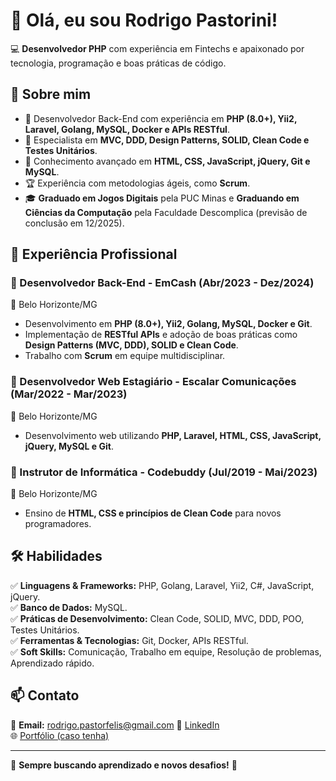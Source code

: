 # 👋 Olá, eu sou Rodrigo Pastorini!

💻 **Desenvolvedor PHP** com experiência em Fintechs e apaixonado por tecnologia, programação e boas práticas de código.

## 🚀 Sobre mim

- 🔹 Desenvolvedor Back-End com experiência em **PHP (8.0+), Yii2, Laravel, Golang, MySQL, Docker e APIs RESTful**.
- 🎯 Especialista em **MVC, DDD, Design Patterns, SOLID, Clean Code e Testes Unitários**.
- 📌 Conhecimento avançado em **HTML, CSS, JavaScript, jQuery, Git e MySQL**.
- 🏆 Experiência com metodologias ágeis, como **Scrum**.
- 🎓 **Graduado em Jogos Digitais** pela PUC Minas e **Graduando em Ciências da Computação** pela Faculdade Descomplica (previsão de conclusão em 12/2025).

## 💼 Experiência Profissional

### 🔹 Desenvolvedor Back-End - **EmCash** (Abr/2023 - Dez/2024)  
📍 Belo Horizonte/MG  
- Desenvolvimento em **PHP (8.0+), Yii2, Golang, MySQL, Docker e Git**.
- Implementação de **RESTful APIs** e adoção de boas práticas como **Design Patterns (MVC, DDD), SOLID e Clean Code**.
- Trabalho com **Scrum** em equipe multidisciplinar.

### 🔹 Desenvolvedor Web Estagiário - **Escalar Comunicações** (Mar/2022 - Mar/2023)  
📍 Belo Horizonte/MG  
- Desenvolvimento web utilizando **PHP, Laravel, HTML, CSS, JavaScript, jQuery, MySQL e Git**.

### 🔹 Instrutor de Informática - **Codebuddy** (Jul/2019 - Mai/2023)  
📍 Belo Horizonte/MG  
- Ensino de **HTML, CSS e princípios de Clean Code** para novos programadores.

## 🛠️ Habilidades

✅ **Linguagens & Frameworks:** PHP, Golang, Laravel, Yii2, C#, JavaScript, jQuery.  
✅ **Banco de Dados:** MySQL.  
✅ **Práticas de Desenvolvimento:** Clean Code, SOLID, MVC, DDD, POO, Testes Unitários.  
✅ **Ferramentas & Tecnologias:** Git, Docker, APIs RESTful.  
✅ **Soft Skills:** Comunicação, Trabalho em equipe, Resolução de problemas, Aprendizado rápido.

## 📫 Contato

📩 **Email:** rodrigo.pastorfelis@gmail.com
🔗 [LinkedIn](https://www.linkedin.com/in/rodrigo-pastorini)  
🌐 [Portfólio (caso tenha)](https://seusite.com)

---

🔹 **Sempre buscando aprendizado e novos desafios!** 🚀

